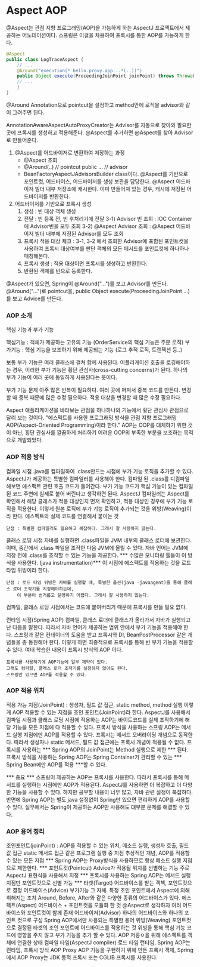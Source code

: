 # Aspect AOP
@Aspect는 관점 지향 프로그래밍(AOP)을 가능하게 하는 AspectJ 프로젝트에서 제공하는 어노테이션이다.
스프링은 이걸을 차용하여 프록시를 통한 AOP를 가능하게 한다.

```java
@Aspect
public class LogTraceAspect {
    // ...
    @Around("execution(* hello.proxy.app...*(..))")                             // pointcut
    public Object execute(ProceedingJoinPoint joinPoint) throws Throwable {     // advisor
    // ...
    }
}
```
@Around Annotation으로 pointcut을 설정하고
method안에 로직을 advisor와 같이 그려주면 된다.

AnnotationAwareAspectAutoProxyCreator는 Advisor를 자동으로 찾아와 필요한 곳에 프록시를 생성하고 적용해준다.
@Aspect를 추가하면 @Aspect를 찾아 Advisor로 만들어준다.

1. @Aspect를 어드바이저로 변환하여 저장하는 과정
    - @Aspect 조회
    - @Around(..)   // pointcut 
        public ...  // advisor
    - BeanFactoryAspectJAdvisorsBuilder class이다.
        @Aspect를 기반으로 포인트컷, 어드바이스, 어드바이저를 생성 보관을 담당한다.
        @Aspect 어드바이저 빌더 내부 저장소에 캐시한다.
        이미 만들어져 있는 경우, 캐시에 저장된 어드바이저를 반환한다.
2. 어드바이저를 기반으로 프록시 생성
    1) 생성 : 빈 대상 객체 생성
    2) 전달 : 빈 등록 전, 빈 후처리기에 전달
    3-1) Advisor 빈 조회 : IOC Container에 Advisor빈을 모두 조회
    3-2) @Aspect Advisor 조회 : @Aspect 어드바이저 빌더 내부에 저장된 Advisor를 모두 조회
    4) 프록시 적용 대상 체크 : 3-1, 3-2 에서 조회한 Advisor에 포함된 포인트컷을 사용하여 프록시 대상여부를 판단
        객체의 모든 메서드를 포인트컷에 하나하나 매칭해본다.
    5) 프록시 생성 : 적용 대상이면 프록시를 생성하고 반환한다.
    6) 반환된 객체를 빈으로 등록한다.


@Aspect가 있으면, Spring이 @Around("...")를 보고 Advisor를 만든다.
@Around("...")로 pointcut을, public Object execute(ProceedingJoinPoint ...)를 보고 Advice를 만든다.



### AOP 소개
핵심 기능과 부가 기능

핵심기능 : 객체가 제공하는 고유의 기능 (OrderService의 핵심 기능은 주문 로직)
부가기능 : 핵심 기능을 보조하기 위해 제공되는 기능 (로그 추적 로직, 트랜젝션 등..)

보통 부가 기능은 여러 클래스에 걸쳐 함께 사용된다.
어플리케이션 호출을 로깅해야하는 경우, 이러한 부가 기능은 횡단 관심사(cross-cutting concerns)가 된다.
하나의 부가 기능이 여러 곳에 동일하게 사용된다는 뜻이다.

부가 기능 문제
    아주 많은 반복이 필요하다.
    여러 곳에 퍼져서 중복 코드를 만든다.
    변경할 때 중복 때문에 많은 수정 필요하다.
    적용 대상을 변경할 때 많은 수정 필요하다.

Aspect
애플리케이션을 바라보는 관점을 하나하나의 기능에서 횡단 관심사 관점으로 달리 보는 것이다.
"에스펙트를 사용한 프로그래밍 방식을 관점 지향 프로그래밍 AOP(Aspect-Oriented Programming)이라 한다."
AOP는 OOP를 대체하기 위한 것이 아닌, 횡단 관심사를 깔끔하게 처리하기 어려운 OOP의 부족한 부분을 보조하는 목적으로 개발되었다.

### AOP 적용 방식

컴파일 시점
    .java를 컴파일하여 .class만드는 시점에 부가 기능 로직을 추가할 수 있다.
    AspectJ가 제공하는 특별한 컴파일러를 사용해야 한다.
    컴파일 된 .class를 디컴파일 해보면 에스팩트 관련 호출 코드가 들어간다.
    부가 기능 코드가 핵심 기능이 있는 컴파일된 코드 주변에 실제로 붙어 버린다고 생각하면 된다.
    AspectJ 컴파일러는 Aspect를 확인해서 해당 클래스가 적용 대상인지 먼저 확인하고, 적용 대상인 경우에 부가 기능 로직을 적용한다.
    이렇게 원본 로직에 부가 기능 로직이 추가되는 것을 위빙(Weaving)이라 한다.
    에스펙트와 실제 코드를 연결해서 붙이는 것

    단점 : 특별한 컴파일러도 필요하고 복잡하다. 그래서 잘 사용하지 않는다.

클래스 로딩 시점
    자바를 실행하면 .class파일을 JVM 내부의 클래스 로더에 보관한다.
    이때, 중간에서 .class 파일을 조작한 다음 JVM에 올릴 수 있다.
    자바 언어는 JVM에 저장 전에 .class를 조작할 수 있는 기능을 제공한다.
    *** 수많은 모니터링 툴들이 이 방식을 사용한다. (java instrumentation)***
    이 시점에 에스펙트를 적용하는 것을 로드 타임 위빙이라 한다.

    단점 : 로드 타임 위빙은 자바를 실행할 때, 특별한 옵션(java -javaagent)을 통해 클래스 로더 조작기를 지정해야하는데,
        이 부분이 번거롭고 운영하기 어렵다. 그래서 잘 사용하지 않는다.

컴파일, 클래스 로딩 시점에서는 코드에 붙여버리기 때문에 프록시를 만들 필요 없다.

런타임 시점(Spring AOP)
    컴파일, 클래스 로더에 클래스가 올라가서 자바가 실행되고 난 다음을 말한다.
    따라서 자바 언어가 제공하는 범위 안에서 부가 기능을 적용해야 한다.
    스프링과 같은 컨테이너의 도움을 받고 프록시와 DI, BeanPostProcessor 같은 개념들을 총 동원해야 한다.
    이렇게 하면 최종적으로 프록시를 통해 빈 부가 기능을 적용할 수 있다.
    여태 학습한 내용이 프록시 방식의 AOP 이다.

    프록시를 사용하기에 AOP기능에 일부 제약이 있다.
    그래도 컴파일, 클래스 로더 조작기를 설정하지 않아도 된다.
    스프링만 있으면 AOP를 적용할 수 있다.

### AOP 적용 위치
적용 가능 지점(JoinPoint) : 생성자, 필드 값 접근, static method, method 실행
    이렇게 AOP 적용할 수 있는 지점을 조인 포인트(JoinPoint)라 한다.
AspectJ를 사용해서 컴파일 시점과 클래스 로딩 시점에 적용하는 AOP는 바이트코드를 실제 조작하기에
    해당 기능을 모든 지점에 다 적용할 수 있다.
프록시 방식을 사용하는 스프링 AOP는 메서드 실행 지점에만 AOP를 적용할 수 있다.
    프록시는 메서드 오버라이딩 개념으로 동작한다. 따라서 생성자나 static 메서드, 필드 값 접근에는 프록시 개념이 적용될 수 없다.
    프록시를 사용하는 *** Spring AOP의 JoinPoint는 Method 실행으로 제한 *** 된다.
프록시 방식을 사용하는 Spring AOP는 Spring Container가 관리할 수 있는 *** Spring Bean에만 AOP를 적용 ***할 수 있다.

*** 중요 ***
스프링이 제공하는 AOP는 프록시를 사용한다.
따라서 프록시를 통해 메서드를 실행하는 시점에만 AOP가 적용된다.
AspectJ를 사용하면 더 복잡하고 더 다양한 기능을 사용할 수 있다.
하지만 공부할 내용이 너무 많고, 자바 관련 설정이 복잡하다.
반면에 Spring AOP는 별도 java 설정없이 Spring만 있으면 편리하게 AOP를 사용할 수 있다.
실무에서는 Spring이 제공하는 AOP만 사용해도 대부분 문제를 해결할 수 있다.

### AOP 용어 정리
조인포인트(joinPoint) : AOP를 적용할 수 있는 위치, 메소드 실행, 생성자 호출, 필드 값 접근 static 메서드 접근 같은 프로그램 실행 중 지점
    추상적인 개념, AOP를 적용할 수 있는 모든 지점
    *** Spring AOP는 Proxy방식을 사용하므로 항상 메소드 실행 지점으로 제한한다. ***
포인트컷(Pointcut)
    Advice가 적용될 위치를 선별하는 기능
    주로 AspectJ 표현식을 사용해서 지정
    *** 프록시를 사용하는 Spring AOP는 메서드 실행 지점만 포인트컷으로 선별 가능 ***
타겟(Target)
    어드바이스를 받는 객첵, 포인트컷으로 결정
어드바이스(Advice)
    부가기능 그 자체.
    특정 조인 포인트에서 Aspect에 의해 취해지는 조치
    Around, Before, After와 같은 다양한 종류의 어드바이스가 있다.
에스펙트(Aspect)
    어드바이스 + 포인트컷을 모듈화 한 것
    @Aspect로 생각하자
    여러 어드바이스와 포인트컷이 함께 존재
어드바이저(Advisor)
    하나의 어드바이스와 하나의 포인트 컷으로 구성
    Spring AOP에서만 사용되는 특별한 용어
위빙(Weaving)
    포인트컷으로 결정된 타겟의 조인 포인트에 어드바이스를 적용하는 것
    위빙을 통해 핵심 기능 코드에 영향을 주지 않고 부가 기능을 추가 할 수 있다.
    AOP 저굥ㅇ을 위해 에스펙트를 객체에 연결한 상태
        컴파일 타임(AspectJ compiler)
        로드 타임
        런타임, Spring AOP는 런타임, 프록시 방식
AOP Proxy
    AOP 기능을 구현하기 위해 만든 프록시 객체, Spring에서 AOP Proxy는 JDK 동적 프록시 또는 CGLIB 프록시를 사용한다.



















